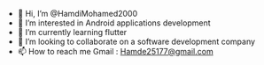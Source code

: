 - 👋 Hi, I’m @HamdiMohamed2000
- 👀 I’m interested in Android applications development
- 🌱 I’m currently learning flutter
- 💞️ I’m looking to collaborate on a software development company
- 📫 How to reach me Gmail : Hamde25177@gmail.com

<!---
HamdiMohamed2000/HamdiMohamed2000 is a ✨ special ✨ repository because its `README.md` (this file) appears on your GitHub profile.
You can click the Preview link to take a look at your changes.
--->
